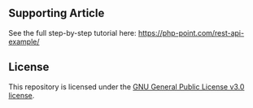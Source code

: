 ## Supporting Article

See the full step-by-step tutorial here: https://php-point.com/rest-api-example/

## License

This repository is licensed under the [GNU General Public License v3.0 license](/LICENSE).
